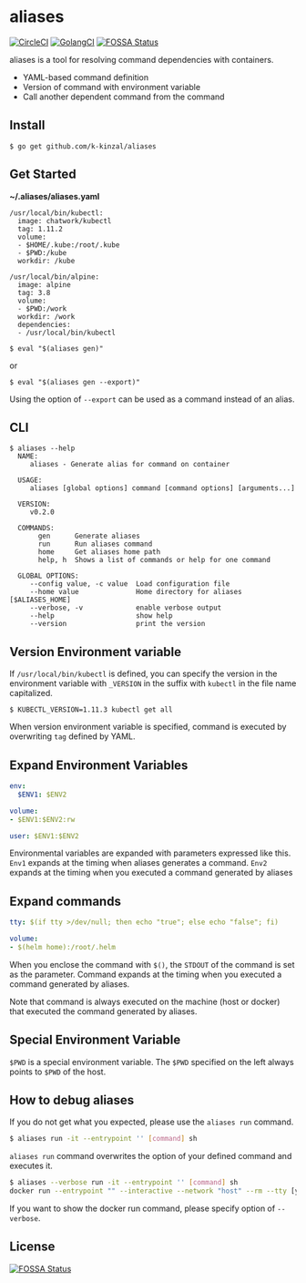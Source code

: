 # aliases

[![CircleCI](https://circleci.com/gh/k-kinzal/aliases.svg?style=svg)](https://circleci.com/gh/k-kinzal/aliases)
[![GolangCI](https://golangci.com/badges/github.com/k-kinzal/aliases.svg)](https://golangci.com/r/github.com/k-kinzal/aliases)
[![FOSSA Status](https://app.fossa.io/api/projects/git%2Bgithub.com%2Fk-kinzal%2Faliases.svg?type=shield)](https://app.fossa.io/projects/git%2Bgithub.com%2Fk-kinzal%2Faliases?ref=badge_shield)


aliases is a tool for resolving command dependencies with containers.

* YAML-based command definition
* Version of command with environment variable
* Call another dependent command from the command

## Install

```
$ go get github.com/k-kinzal/aliases
```

## Get Started

**~/.aliases/aliases.yaml**

```
/usr/local/bin/kubectl:
  image: chatwork/kubectl
  tag: 1.11.2
  volume:
  - $HOME/.kube:/root/.kube
  - $PWD:/kube
  workdir: /kube

/usr/local/bin/alpine:
  image: alpine
  tag: 3.8
  volume:
  - $PWD:/work
  workdir: /work
  dependencies:
  - /usr/local/bin/kubectl
```

```
$ eval "$(aliases gen)"
```

or 

```
$ eval "$(aliases gen --export)"
```


Using the option of `--export` can be used as a command instead of an alias.

## CLI

```
$ aliases --help
  NAME:
     aliases - Generate alias for command on container
  
  USAGE:
     aliases [global options] command [command options] [arguments...]
  
  VERSION:
     v0.2.0
  
  COMMANDS:
       gen      Generate aliases
       run      Run aliases command
       home     Get aliases home path
       help, h  Shows a list of commands or help for one command
  
  GLOBAL OPTIONS:
     --config value, -c value  Load configuration file
     --home value              Home directory for aliases [$ALIASES_HOME]
     --verbose, -v             enable verbose output
     --help                    show help
     --version                 print the version
```

## Version Environment variable

If `/usr/local/bin/kubectl` is defined, you can specify the version in the environment variable with `_VERSION` in the suffix with `kubectl` in the file name capitalized.

```
$ KUBECTL_VERSION=1.11.3 kubectl get all
```

When version environment variable is specified, command is executed by overwriting `tag` defined by YAML.


## Expand Environment Variables

```yaml
env:
  $ENV1: $ENV2
```

```yaml
volume:
- $ENV1:$ENV2:rw
```

```yaml
user: $ENV1:$ENV2
```

Environmental variables are expanded with parameters expressed like this.
`Env1` expands at the timing when aliases generates a command.
`Env2` expands at the timing when you executed a command generated by aliases

## Expand commands

```yaml
tty: $(if tty >/dev/null; then echo "true"; else echo "false"; fi)
```

```yaml
volume:
- $(helm home):/root/.helm
```

When you enclose the command with `$()`, the `STDOUT` of the command is set as the parameter.
Command expands at the timing when you executed a command generated by aliases.

Note that command is always executed on the machine (host or docker) that executed the command generated by aliases.

## Special Environment Variable

`$PWD` is a special environment variable.
The `$PWD` specified on the left always points to `$PWD` of the host.

## How to debug aliases

If you do not get what you expected, please use the `aliases run` command.

```bash
$ aliases run -it --entrypoint '' [command] sh
```

`aliases run` command overwrites the option of your defined command and executes it.

```bash
$ aliases --verbose run -it --entrypoint '' [command] sh
docker run --entrypoint "" --interactive --network "host" --rm --tty [your image] sh
```

If you want to show the docker run command, please specify option of `--verbose`.

## License
[![FOSSA Status](https://app.fossa.io/api/projects/git%2Bgithub.com%2Fk-kinzal%2Faliases.svg?type=large)](https://app.fossa.io/projects/git%2Bgithub.com%2Fk-kinzal%2Faliases?ref=badge_large)
